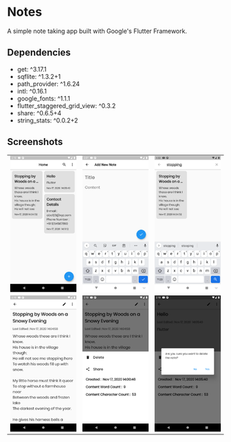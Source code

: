 # Notes
A simple note taking app built with Google's Flutter Framework.

## Dependencies
 * get: ^3.17.1
 * sqflite: ^1.3.2+1
 * path_provider: ^1.6.24
 * intl: ^0.16.1
 * google_fonts: ^1.1.1
 * flutter_staggered_grid_view: ^0.3.2
 * share: ^0.6.5+4
 * string_stats: ^0.0.2+2

## Screenshots
<table>
  <tr>
	<td><img src="github_assets/screenshots/Screenshot_1605602423.png"></td>
    <td><img src="github_assets/screenshots/Screenshot_1605602277.png"></td>
	<td><img src="github_assets/screenshots/Screenshot_1605616334.png"></td>
  </tr>
  <tr>
	<td><img src="github_assets/screenshots/Screenshot_1605602426.png"></td>
	<td><img src="github_assets/screenshots/Screenshot_1605602431.png"></td>
	<td><img src="github_assets/screenshots/Screenshot_1605602456.png"></td>
  </tr>
</table>